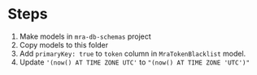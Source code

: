 # Steps
1. Make models in `mra-db-schemas` project
2. Copy models to this folder
3. Add `primaryKey: true` to `token` column in `MraTokenBlacklist` model.   
4. Update `'(now() AT TIME ZONE UTC'` to `"(now() AT TIME ZONE 'UTC')"`